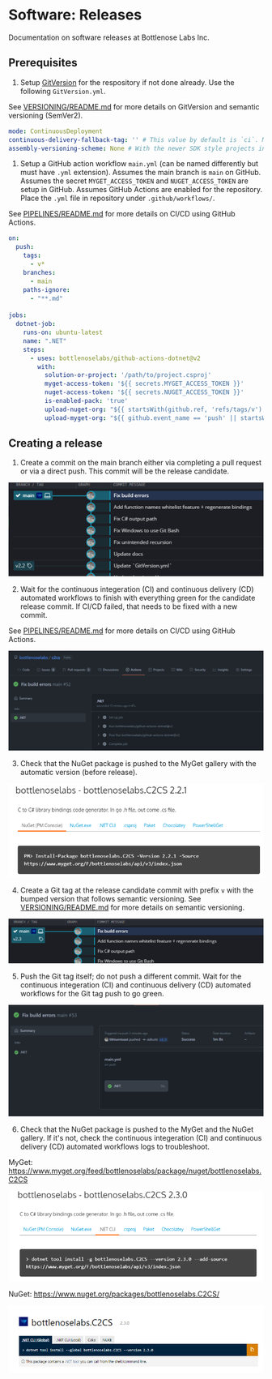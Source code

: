 
# Software: Releases

Documentation on software releases at Bottlenose Labs Inc.

## Prerequisites

1. Setup [GitVersion](https://github.com/GitTools/GitVersion) for the respository if not done already. Use the following `GitVersion.yml`.

See [VERSIONING/README.md](./../versioning/README.md) for more details on GitVersion and semantic versioning (SemVer2).

```yml
mode: ContinuousDeployment
continuous-delivery-fallback-tag: '' # This value by default is `ci`. Make sure the NuGet pre-release name is `MAJOR.MINOR.PATCH-COMMITNUMBER`; otherwise, by default it would something like the following `1.0.0-ci001`.
assembly-versioning-scheme: None # With the newer SDK style projects in .NET, preference is to pass the version during `dotnet build` explicitly as a property parameter
```

1. Setup a GitHub action workflow `main.yml` (can be named differently but must have `.yml` extension). Assumes the main branch is `main` on GitHub. Assumes the secret `MYGET_ACCESS_TOKEN` and `NUGET_ACCESS_TOKEN` are setup in GitHub. Assumes GitHub Actions are enabled for the repository. Place the `.yml` file in repository under `.github/workflows/`.

See [PIPELINES/README.md](./..//pipelines/README.md) for more details on CI/CD using GitHub Actions.

```yml
on:
  push:
    tags:
      - v*
    branches:
      - main
    paths-ignore:
      - "**.md"

jobs:
  dotnet-job:
    runs-on: ubuntu-latest
    name: ".NET"
    steps:
      - uses: bottlenoselabs/github-actions-dotnet@v2
        with:
          solution-or-project: '/path/to/project.csproj'
          myget-access-token: '${{ secrets.MYGET_ACCESS_TOKEN }}'
          nuget-access-token: '${{ secrets.NUGET_ACCESS_TOKEN }}'
          is-enabled-pack: 'true'
          upload-nuget-org: "${{ startsWith(github.ref, 'refs/tags/v') }}"
          upload-myget-org: "${{ github.event_name == 'push' || startsWith(github.ref, 'refs/tags/v') }}"
```

## Creating a release

1. Create a commit on the main branch either via completing a pull request or via a direct push. This commit will be the release candidate.

<p align="center">
  <img src="./image0001.png">
</p>

2. Wait for the continuous integeration (CI) and continuous delivery (CD) automated workflows to finish with everything green for the candidate release commit. If CI/CD failed, that needs to be fixed with a new commit.

See [PIPELINES/README.md](./..//pipelines/README.md) for more details on CI/CD using GitHub Actions.

<p align="center">
  <img src="./image0002.png">
</p>

3. Check that the NuGet package is pushed to the MyGet gallery with the automatic version (before release).

<p align="center">
  <img src="./image0003.png">
</p>

4. Create a Git tag at the release candidate commit with prefix `v` with the bumped version that follows semantic versioning. See [VERSIONING/README.md](./../versioning/README.md) for more details on semantic versioning.

<p align="center">
  <img src="./image0004.png">
</p>

5. Push the Git tag itself; do not push a different commit. Wait for the continuous integeration (CI) and continuous delivery (CD) automated workflows for the Git tag push to go green.

<p align="center">
  <img src="./image0005.png">
</p>

6. Check that the NuGet package is pushed to the MyGet and the NuGet gallery. If it's not, check the continuous integeration (CI) and continuous delivery (CD) automated workflows logs to troubleshoot.

MyGet: https://www.myget.org/feed/bottlenoselabs/package/nuget/bottlenoselabs.C2CS
<p align="center">
  <img src="./image0006.png">
</p>

NuGet:  https://www.nuget.org/packages/bottlenoselabs.C2CS/
<p align="center">
  <img src="./image0007.png">
</p>